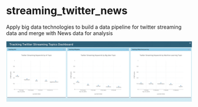 # streaming_twitter_news
Apply big data technologies to build a data pipeline for twitter streaming data and merge with News data for analysis


![](output_FvhBEC.gif)
